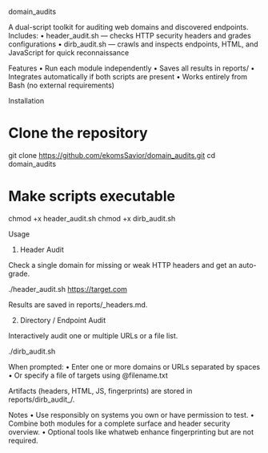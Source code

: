 domain_audits

A dual-script toolkit for auditing web domains and discovered endpoints.
Includes:
	•	header_audit.sh — checks HTTP security headers and grades configurations
	•	dirb_audit.sh — crawls and inspects endpoints, HTML, and JavaScript for quick reconnaissance

Features
	•	Run each module independently
	•	Saves all results in reports/
	•	Integrates automatically if both scripts are present
	•	Works entirely from Bash (no external requirements)

Installation

# Clone the repository
git clone https://github.com/ekomsSavior/domain_audits.git
cd domain_audits

# Make scripts executable
chmod +x header_audit.sh
chmod +x dirb_audit.sh

Usage

1. Header Audit

Check a single domain for missing or weak HTTP headers and get an auto-grade.

./header_audit.sh https://target.com

Results are saved in reports/<domain>_headers.md.

2. Directory / Endpoint Audit

Interactively audit one or multiple URLs or a file list.

./dirb_audit.sh

When prompted:
	•	Enter one or more domains or URLs separated by spaces
	•	Or specify a file of targets using @filename.txt

Artifacts (headers, HTML, JS, fingerprints) are stored in reports/dirb_audit_<timestamp>/.

Notes
	•	Use responsibly on systems you own or have permission to test.
	•	Combine both modules for a complete surface and header security overview.
	•	Optional tools like whatweb enhance fingerprinting but are not required.
